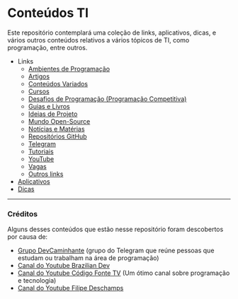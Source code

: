 # Conteúdos TI

Este repositório contemplará uma coleção de links, aplicativos, dicas, e vários outros conteúdos relativos a vários tópicos de TI, como programação, entre outros.

- Links
    - [Ambientes de Programação](Links/AmbientesProgramação.md)
    - [Artigos](Links/Artigos.md)
    - [Conteúdos Variados](Links/ConteúdosVariados.md)
    - [Cursos](Links/Cursos.md)
    - [Desafios de Programação (Programação Competitiva)](Links/DesafiosProgramação.md)
    - [Guias e Livros](Links/GuiasLivros.md)
    - [Ideias de Projeto](Links/IdeiasProjeto.md)
    - [Mundo Open-Source](Links/MundoOpenSource.md)
    - [Notícias e Matérias](Links/Notícias.md)
    - [Repositórios GitHub](Links/Repositórios.md)
    - [Telegram](Links/Telegram.md)
    - [Tutoriais](Links/Tutoriais.md)
    - [YouTube](Links/YouTube.md)
    - [Vagas](Links/Vagas.md)
    - [Outros links](Links/Outros.md)
- [Aplicativos](Aplicativos.md)
- [Dicas](Dicas.md)

---

### Créditos

Alguns desses conteúdos que estão nesse repositório foram descobertos por causa de:

- [Grupo DevCaminhante](https://t.me/DevCaminhante) (grupo do Telegram que reúne pessoas que estudam ou trabalham na área de programação)
- [Canal do Youtube Brazilian Dev](https://www.youtube.com/channel/UCkp0JNT8YeVnZHguGO5n5PA)
- [Canal do Youtube Código Fonte TV](https://www.youtube.com/user/codigofontetv) (Um ótimo canal sobre programação e tecnologia)
- [Canal do Youtube Filipe Deschamps](https://www.youtube.com/channel/UCU5JicSrEM5A63jkJ2QvGYw)
